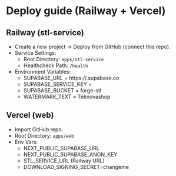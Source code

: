# Deploy guide (Railway + Vercel)

## Railway (stl-service)
- Create a new project → Deploy from GitHub (connect this repo).
- Service Settings:
  - Root Directory: `apps/stl-service`
  - Healthcheck Path: `/health`
- Environment Variables:
  - SUPABASE_URL = https://<your-ref>.supabase.co
  - SUPABASE_SERVICE_KEY = <service role key>
  - SUPABASE_BUCKET = forge-stl
  - WATERMARK_TEXT = Teknovashop

## Vercel (web)
- Import GitHub repo.
- Root Directory: `apps/web`
- Env Vars:
  - NEXT_PUBLIC_SUPABASE_URL
  - NEXT_PUBLIC_SUPABASE_ANON_KEY
  - STL_SERVICE_URL (Railway URL)
  - DOWNLOAD_SIGNING_SECRET=changeme
